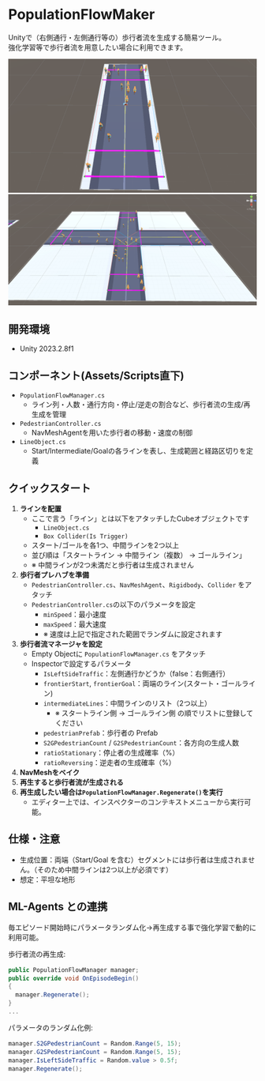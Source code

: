 # PopulationFlowMaker

Unityで（右側通行・左側通行等の）歩行者流を生成する簡易ツール。<br>
強化学習等で歩行者流を用意したい場合に利用できます。


![demo1](image/image1.png)
![demo2](image/image2.png)


## 開発環境

- Unity 2023.2.8f1


## コンポーネント(Assets/Scripts直下)

- `PopulationFlowManager.cs`
  - ライン列・人数・通行方向・停止/逆走の割合など、歩行者流の生成/再生成を管理
- `PedestrianController.cs`
  - NavMeshAgentを用いた歩行者の移動・速度の制御
- `LineObject.cs`
  - Start/Intermediate/Goalの各ラインを表し、生成範囲と経路区切りを定義


## クイックスタート

1. **ラインを配置**
   - ここで言う「ライン」とは以下をアタッチしたCubeオブジェクトです
     - `LineObject.cs`
     - `Box Collider(Is Trigger)`
   - スタート/ゴールを各1つ、中間ラインを2つ以上
   - 並び順は「スタートライン → 中間ライン（複数） → ゴールライン」
   - ※ 中間ラインが2つ未満だと歩行者は生成されません
2. **歩行者プレハブを準備**
   - `PedestrianController.cs`、`NavMeshAgent`、`Rigidbody`、`Collider` をアタッチ
   - `PedestrianController.cs`の以下のパラメータを設定
     - `minSpeed`：最小速度
     - `maxSpeed`：最大速度
     - ※ 速度は上記で指定された範囲でランダムに設定されます
3. **歩行者流マネージャを設定**
   - Empty Objectに `PopulationFlowManager.cs` をアタッチ
   - Inspectorで設定するパラメータ
     - `IsLeftSideTraffic`：左側通行かどうか（false：右側通行）
     - `frontierStart`, `frontierGoal`：両端のライン(スタート・ゴールライン)
     - `intermediateLines`：中間ラインのリスト（2つ以上）
       - ※ スタートライン側 -> ゴールライン側 の順でリストに登録してください
     - `pedestrianPrefab`：歩行者の Prefab
     - `S2GPedestrianCount` / `G2SPedestrianCount`：各方向の生成人数
     - `ratioStationary`：停止者の生成確率（%）
     - `ratioReversing`：逆走者の生成確率（%）
4. **NavMeshをベイク**
5. **再生すると歩行者流が生成される**
6. **再生成したい場合は`PopulationFlowManager.Regenerate()`を実行**
   - エディター上では、インスペクターのコンテキストメニューから実行可能。


## 仕様・注意

- 生成位置：両端（Start/Goal を含む）セグメントには歩行者は生成されません。（そのため中間ラインは2つ以上が必須です）
- 想定：平坦な地形


## ML-Agents との連携

毎エピソード開始時にパラメータランダム化→再生成する事で強化学習で動的に利用可能。

歩行者流の再生成:
```csharp
public PopulationFlowManager manager;
public override void OnEpisodeBegin()
{
  manager.Regenerate();
}
...
```

パラメータのランダム化例:
```csharp
manager.S2GPedestrianCount = Random.Range(5, 15);
manager.G2SPedestrianCount = Random.Range(5, 15);
manager.IsLeftSideTraffic = Random.value > 0.5f;
manager.Regenerate();
```
